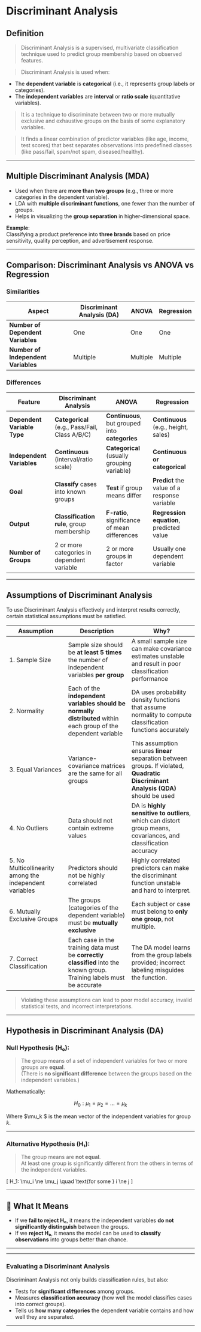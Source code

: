 # Discriminant Analysis

## Definition
> Discriminant Analysis is a supervised, multivariate classification technique used to predict group membership based on observed features.

> Discriminant Analysis is used when:
- The **dependent variable** is **categorical** (i.e., it represents group labels or categories).
- The **independent variables** are **interval** or **ratio scale** (quantitative variables).
> It is a technique to discriminate between two or more mutually exclusive and exhaustive groups on the basis of some explanatory variables.

> It finds a linear combination of predictor variables (like age, income, test scores) that best separates observations into predefined classes (like pass/fail, spam/not spam, diseased/healthy).
---

## **Multiple Discriminant Analysis (MDA)**

- Used when there are **more than two groups** (e.g., three or more categories in the dependent variable).
- LDA with **multiple discriminant functions**, one fewer than the number of groups.
- Helps in visualizing the **group separation** in higher-dimensional space.

**Example**:  
Classifying a product preference into **three brands** based on price sensitivity, quality perception, and advertisement response.

---
## Comparison: Discriminant Analysis vs ANOVA vs Regression


### Similarities

| Aspect | Discriminant Analysis (DA) | ANOVA | Regression |
|--------|-----------------------------|-------|------------|
| **Number of Dependent Variables** | One |One |One |
| **Number of Independent Variables** | Multiple |Multiple |Multiple |


### Differences

| Feature | Discriminant Analysis | ANOVA | Regression |
|--------|------------------------|-------|------------|
| **Dependent Variable Type** | **Categorical** (e.g., Pass/Fail, Class A/B/C) | **Continuous**, but grouped into **categories** | **Continuous** (e.g., height, sales) |
| **Independent Variables** | **Continuous** (interval/ratio scale) | **Categorical** (usually grouping variable) | **Continuous or categorical** |
| **Goal** | **Classify** cases into known groups | **Test** if group means differ | **Predict** the value of a response variable |
| **Output** | **Classification rule**, group membership | **F-ratio**, significance of mean differences | **Regression equation**, predicted value |
| **Number of Groups** | 2 or more categories in dependent variable | 2 or more groups in factor | Usually one dependent variable |


---
## Assumptions of Discriminant Analysis

To use Discriminant Analysis effectively and interpret results correctly, certain statistical assumptions must be satisfied.

| Assumption | Description | Why? |
|------------|-------------|-------------|
| 1. Sample Size | Sample size should be **at least 5 times** the number of independent variables **per group** | A small sample size can make covariance estimates unstable and result in poor classification performance|
| 2. Normality | Each of the **independent variables should be normally distributed** within each group of the dependent variable | DA uses probability density functions that assume normality to compute classification functions accurately |
| 3. Equal Variances | Variance-covariance matrices are the same for all groups | This assumption ensures **linear** separation between groups. If violated, **Quadratic Discriminant Analysis (QDA)** should be used |
| 4. No Outliers | Data should not contain extreme values |DA is **highly sensitive to outliers**, which can distort group means, covariances, and classification accuracy |
| 5. No Multicollinearity among the independent variables | Predictors should not be highly correlated | Highly correlated predictors can make the discriminant function unstable and hard to interpret. |
| 6. Mutually Exclusive Groups | The groups (categories of the dependent variable) must be **mutually exclusive** | Each subject or case must belong to **only one group**, not multiple. |
| 7. Correct Classification | Each case in the training data must be **correctly classified** into the known group. Training labels must be accurate |The DA model learns from the group labels provided; incorrect labeling misguides the function.  |



> Violating these assumptions can lead to poor model accuracy, invalid statistical tests, and incorrect interpretations.

---

## Hypothesis in Discriminant Analysis (DA)

### **Null Hypothesis (H₀)**:
> The group means of a set of independent variables for two or more groups are **equal**.  
(There is **no significant difference** between the groups based on the independent variables.)

Mathematically:

$$H_0: \mu_1 = \mu_2 = \dots = \mu_k$$

Where $\mu_k $ is the mean vector of the independent variables for group $k$.

---

### **Alternative Hypothesis (H₁)**:
> The group means are **not equal**.  
At least one group is significantly different from the others in terms of the independent variables.

\[
H_1: \mu_i \ne \mu_j \quad \text{for some } i \ne j
\]

---

## 🧠 What It Means

- If we **fail to reject H₀**, it means the independent variables **do not significantly distinguish** between the groups.
- If we **reject H₀**, it means the model can be used to **classify observations** into groups better than chance.

---

---

### Evaluating a Discriminant Analysis

Discriminant Analysis not only builds classification rules, but also:

- Tests for **significant differences** among groups.
- Measures **classification accuracy** (how well the model classifies cases into correct groups).
- Tells us **how many categories** the dependent variable contains and how well they are separated.

---
